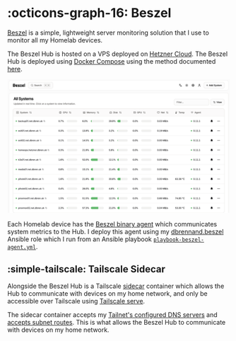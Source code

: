 # :octicons-graph-16: Beszel

[Beszel](https://beszel.dev/) is a simple, lightweight server monitoring solution that I use to monitor all my Homelab devices.

The Beszel Hub is hosted on a VPS deployed on [Hetzner Cloud](hetzner.md). The Beszel Hub is deployed using [Docker Compose](https://github.com/dbrennand/home-ops/tree/dev/docker/beszel) using the method documented [here](../docker-compose.md).

![Beszel Dashboard](../assets/images/Beszel.png)

Each Homelab device has the [Beszel binary agent](https://beszel.dev/guide/what-is-beszel#architecture) which communicates system metrics to the Hub. I deploy this agent using my [dbrennand.beszel](https://github.com/dbrennand/ansible-role-beszel) Ansible role which I run from an Ansible playbook [`playbook-beszel-agent.yml`](https://github.com/dbrennand/home-ops/blob/dev/ansible/playbooks/playbook-beszel-agent.yml).

## :simple-tailscale: Tailscale Sidecar

Alongside the Beszel Hub is a Tailscale [sidecar](https://tailscale.com/blog/docker-tailscale-guide) container which allows the Hub to communicate with devices on my home network, and only be accessible over Tailscale using [Tailscale serve](https://tailscale.com/kb/1312/serve).

The sidecar container accepts my [Tailnet's configured DNS servers](https://github.com/dbrennand/home-ops/blob/dev/docker/beszel/docker-compose.yml#L11) and [accepts subnet routes](https://github.com/dbrennand/home-ops/blob/dev/docker/beszel/docker-compose.yml#L10). This is what allows the Beszel Hub to communicate with devices on my home network.
